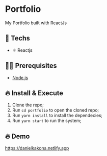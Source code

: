 # Portfolio
My Portfolio built with ReactJs

## 🚀 Techs

- ⚛️ Reactjs

## ✋🏻 Prerequisites

- [Node.js](https://nodejs.org/)

## 🔥 Install & Execute

1. Clone the repo;
2. Run `cd portfolio` to open the cloned repo;
3. Run `yarn install` to install the dependecies;
4. Run `yarn start` to run the system;

## 🔥 Demo
https://danielkakona.netlify.app